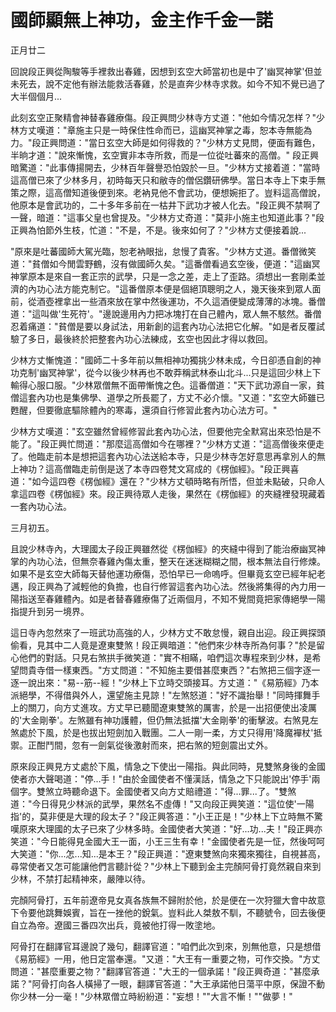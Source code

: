 # 國師顯無上神功，金主作千金一諾

正月廿二

回說段正興從陶駿等手裡救出春雞，因想到玄空大師當初也是中了'幽冥神掌'但並未死去，說不定他有辦法能救活春雞，於是直奔少林寺求救。如今不知不覺已過了大半個個月...

此刻玄空正聚精會神替春雞療傷。段正興問少林寺方丈道："他如今情况怎样？"少林方丈嘆道："章施主只是一時保住性命而已，這幽冥神掌之毒，恕本寺無能為力。"段正興問道："當日玄空大師是如何得救的？"少林方丈見問，便面有難色，半晌才道："說來慚愧，玄空實非本寺所救，而是一位從吐蕃來的高僧。" 段正興暗驚道："此事傳揚開去，少林百年聲譽恐怕毀於一旦。"少林方丈接着道："當時這高僧已來了少林多月，初時每天只和敝寺的僧侶鑽研佛學。當日本寺上下束手無策之際，這高僧知道後便到來。老衲見他不會武功，便想婉拒了。豈料這高僧說，他原本是會武功的，二十多年多前在一枯井下武功才被人化去。"段正興不禁啊了一聲，暗道："這事父皇也曾提及。"少林方丈奇道："莫非小施主也知道此事？"段正興為怕節外生枝，忙道："不是，不是。後來如何了？"少林方丈便接着說...

"原來是吐蕃國師大駕光臨，恕老衲眼拙，怠慢了貴客。"少林方丈道。番僧微笑道："貧僧如今閒雲野鶴，沒有做國師久矣。"這番僧看過玄空後，便道："這幽冥神掌原本是來自一套正宗的武學，只是一念之差，走上了歪路。須想出一套剛柔並濟的內功心法方能克制它。"這番僧原本便是個絕頂聰明之人，幾天後來到眾人面前，從酒壺裡拿出一些酒來放在掌中然後運功，不久這酒便變成薄薄的冰塊。番僧道："這叫做'生死符'。"邊說邊用內力把冰塊打在自己體內，眾人無不駭然。番僧忍着痛道："貧僧是要以身試法，用新創的這套內功心法把它化解。"如是者反覆試驗了多日，最後終於把整套內功心法練成，玄空也因此才得以救回。

少林方丈慚愧道："國師二十多年前以無相神功獨挑少林未成，今日卻憑自創的神功克制'幽冥神掌'，從今以後少林再也不敢莽稱武林泰山北斗...只是這回少林上下輸得心服口服。"少林眾僧無不面帶慚愧之色。這番僧道："天下武功源自一家，貧僧這套內功也是集佛學、道學之所長罷了，方丈不必介懷。"又道："玄空大師雖已甦醒，但要徹底驅除體內的寒毒，還須自行修習此套內功心法方可。"

少林方丈嘆道："玄空雖然曾經修習此套內功心法，但要他完全默寫出來恐怕是不能了。"段正興忙問道："那麼這高僧如今在哪裡？"少林方丈道："這高僧後來便走了。他臨走前本是想把這套內功心法送給本寺，只是少林寺怎好意思再拿別人的無上神功？這高僧臨走前倒是送了本寺四卷梵文寫成的《楞伽經》。"段正興喜道："如今這四卷《楞伽經》還在？"少林方丈頓時略有所悟，但並未點破，只命人拿這四卷《楞伽經》來。段正興待眾人走後，果然在《楞伽經》的夾縫裡發現藏着一套內功心法。

三月初五。

且說少林寺內，大理國太子段正興雖然從《楞伽經》的夾縫中得到了能治療幽冥神掌的內功心法，但無奈春雞內傷太重，整天在迷迷糊糊之間，根本無法自行修煉。如果不是玄空大師每天替他運功療傷，恐怕早已一命嗚呼。但畢竟玄空已經年紀老邁，段正興為了減輕他的負擔，也自行修習這套內功心法。然後將集得的內力用一陽指送至春雞體內。如是者替春雞療傷了近兩個月，不知不覺間竟把家傳絕學一陽指提升到另一境界。

這日寺內忽然來了一班武功高強的人，少林方丈不敢怠慢，親自出迎。段正興探頭偷看，見其中二人竟是遼東雙煞！段正興暗道："他們來少林寺所為何事？"於是留心他們的對話。只見右煞拱手微笑道："實不相瞞，咱們這次專程來到少林，是希望問貴寺借一樣東西。"方丈問道："不知施主要借甚麼東西？"右煞把三個字逐一逐一說出來："易--筋--經！"少林上下立時交頭接耳。方丈道："《易筋經》乃本派絕學，不得借與外人，還望施主見諒！"左煞怒道："好不識抬舉！"同時揮舞手上的關刀，向方丈進攻。方丈早已聽聞遼東雙煞的厲害，於是一出招便使出凌厲的'大金剛拳'。左煞雖有神功護體，但仍無法抵擋'大金剛拳'的衝擊波。右煞見左煞處於下風，於是也拔出短劍加入戰團。二人一剛一柔，方丈只得用'降魔襌杖'抵禦。正酣鬥間，忽有一劍氣從後激射而來，把右煞的短劍震出丈外。

原來段正興見方丈處於下風，情急之下使出一陽指。與此同時，見雙煞身後的金國使者亦大聲喝道："停...手！"由於金國使者不懂漢話，情急之下只能說出'停手'兩個字。雙煞立時聽命退下。金國使者又向方丈賠禮道："得...罪...了。"雙煞道："今日得見少林派的武學，果然名不虛傳！"又向段正興笑道："這位使'一陽指'的，莫非便是大理的段太子？"段正興答道："小王正是！"少林上下立時無不驚嘆原來大理國的太子已來了少林多時。金國使者大笑道："好...功...夫！"段正興亦笑道："今日能得見金國大王一面，小王三生有幸！"金國使者先是一怔，然後呵呵大笑道："你...怎...知...是本王？"段正興道："遼東雙煞向來獨來獨往，自視甚高，尋常使者又怎可能讓他們言聽計從？"少林上下聽到金主完顏阿骨打竟然親自來到少林，不禁打起精神來，嚴陣以待。

完顏阿骨打，五年前遼帝見女真各族無不歸附於他，於是便在一次狩獵大會中故意下令要他跳舞娛賓，旨在一挫他的銳氣。豈料此人桀敖不馴，不聽號令，回去後便自立為帝。遼國三番四次出兵，竟被他打得一敗塗地。

阿骨打在翻譯官耳邊說了幾句，翻譯官道："咱們此次到來，別無他意，只是想借《易筋經》一用，他日定當奉還。"又道："大王有一重要之物，可作交換。"方丈問道："甚麼重要之物？"翻譯官答道："大王的一個承諾！"段正興奇道："甚麼承諾？"阿骨打向各人橫掃了一眼，翻譯官答道："大王承諾他日蕩平中原，保證不動你少林一分一毫！"少林眾僧立時紛紛道："妄想！""大言不慚！""做夢！"


